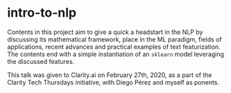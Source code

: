 # intro-to-nlp

Contents in this project aim to give a quick a headstart in the NLP by discussing its mathematical framework, place in the ML paradigm, fields of 
applications, recent advances and practical examples of text featurization. The contents end with a simple instantiation of an `sklearn` model
leveraging the discussed features. 

This talk was given to Clarity.ai on February 27th, 2020, as a part of the Clarity Tech Thursdays initiative, with Diego Pérez and myself as ponents.
 

 